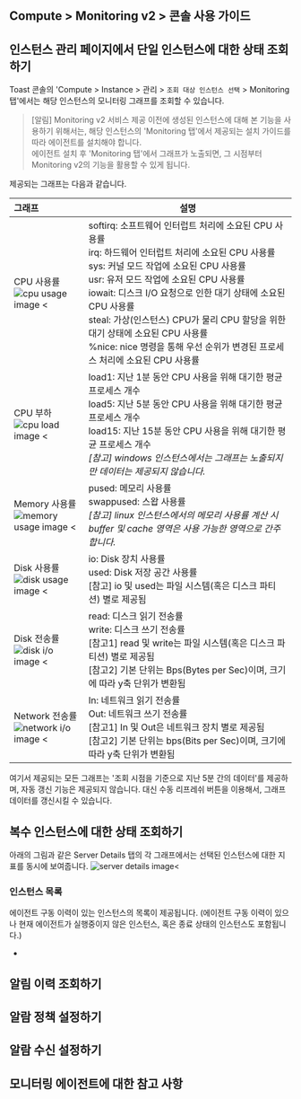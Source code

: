 ## Compute > Monitoring v2 > 콘솔 사용 가이드


## 인스턴스 관리 페이지에서 단일 인스턴스에 대한 상태 조회하기

Toast 콘솔의 'Compute > Instance > 관리 > `조회 대상 인스턴스 선택` > Monitoring 탭'에서는 해당 인스턴스의 모니터링 그래프를 조회할 수 있습니다.

> [알림]
> Monitoring v2 서비스 제공 이전에 생성된 인스턴스에 대해 본 기능을 사용하기 위해서는, 해당 인스턴스의 'Monitoring 탭'에서 제공되는 설치 가이드를 따라 에이전트를 설치해야 합니다.<br>
> 에이전트 설치 후 'Monitoring 탭'에서 그래프가 노출되면, 그 시점부터 Monitoring v2의 기능을 활용할 수 있게 됩니다.


제공되는 그래프는 다음과 같습니다.

| 그래프 | 설명  | 
|:--------|-------|
|CPU 사용률    <br>![cpu usage image <](http://static.toastoven.net/prod_infrastructure/monitoring/v2/image_001.jpg)    | softirq: 소프트웨어 인터럽트 처리에 소요된 CPU 사용률<br>irq: 하드웨어 인터럽트 처리에 소요된 CPU 사용률<br>sys: 커널 모드 작업에 소요된 CPU 사용률<br>usr: 유저 모드 작업에 소요된 CPU 사용률<br>iowait: 디스크 I/O 요청으로 인한 대기 상태에 소요된 CPU 사용률<br>steal: 가상(인스턴스) CPU가 물리 CPU 할당을 위한 대기 상태에 소요된 CPU 사용률<br>%nice: nice 명령을 통해 우선 순위가 변경된 프로세스 처리에 소요된 CPU 사용률 |
|CPU 부하      <br>![cpu load image <](http://static.toastoven.net/prod_infrastructure/monitoring/v2/image_002.jpg)     | load1: 지난 1분 동안 CPU 사용을 위해 대기한 평균 프로세스 개수<br>load5: 지난 5분 동안 CPU 사용을 위해 대기한 평균 프로세스 개수<br>load15: 지난 15분 동안 CPU 사용을 위해 대기한 평균 프로세스 개수<br> *[참고] windows 인스턴스에서는 그래프는 노출되지만 데이터는 제공되지 않습니다.* |
|Memory 사용률 <br>![memory usage image <](http://static.toastoven.net/prod_infrastructure/monitoring/v2/image_003.jpg) | pused: 메모리 사용률<br>swappused: 스왑 사용률<br>*[참고] linux 인스턴스에서의 메모리 사용률 계산 시 buffer 및 cache 영역은 사용 가능한 영역으로 간주합니다.* |
|Disk 사용률   <br>![disk usage image <](http://static.toastoven.net/prod_infrastructure/monitoring/v2/image_004.jpg)   | io: Disk 장치 사용률<br> used: Disk 저장 공간 사용률<br>[참고] io 및 used는 파일 시스템(혹은 디스크 파티션) 별로 제공됨 |
|Disk 전송률   <br>![disk i/o image <](http://static.toastoven.net/prod_infrastructure/monitoring/v2/image_005.jpg)     | read: 디스크 읽기 전송률<br>write: 디스크 쓰기 전송률<br>[참고1] read 및 write는 파일 시스템(혹은 디스크 파티션) 별로 제공됨<br>[참고2] 기본 단위는 Bps(Bytes per Sec)이며, 크기에 따라 y축 단위가 변환됨 |
|Network 전송률<br>![network i/o image <](http://static.toastoven.net/prod_infrastructure/monitoring/v2/image_006.jpg)  | In: 네트워크 읽기 전송률<br>Out: 네트워크 쓰기 전송률<br>[참고1] In 및 Out은 네트워크 장치 별로 제공됨<br>[참고2] 기본 단위는 bps(Bits per Sec)이며, 크기에 따라 y축 단위가 변환됨 |

여기서 제공되는 모든 그래프는 '조회 시점을 기준으로 지난 5분 간의 데이터'를 제공하며, 자동 갱신 기능은 제공되지 않습니다.
대신 수동 리프레쉬 버튼을 이용해서, 그래프 데이터를 갱신시킬 수 있습니다.



## 복수 인스턴스에 대한 상태 조회하기
아래의 그림과 같은 Server Details 탭의 각 그래프에서는 선택된 인스턴스에 대한 지표를 동시에 보여줍니다.
![server details image<](http://static.toastoven.net/prod_infrastructure/monitoring/v2/image_007.jpg)

### 인스턴스 목록
에이전트 구동 이력이 있는 인스턴스의 목록이 제공됩니다.
(에이전트 구동 이력이 있으나 현재 에이전트가 실행중이지 않은 인스턴스, 혹은 종료 상태의 인스턴스도 포함됩니다.) 

* 

## 알림 이력 조회하기

## 알람 정책 설정하기

## 알람 수신 설정하기

## 모니터링 에이전트에 대한 참고 사항
